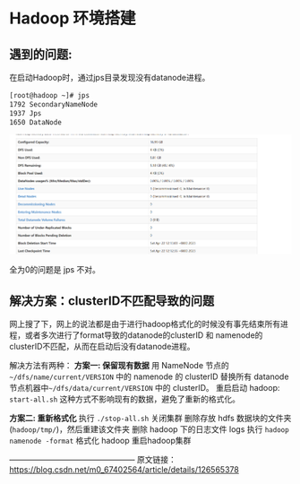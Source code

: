 # Hadoop 环境搭建

## 遇到的问题:

在启动Hadoop时，通过jps目录发现没有datanode进程。

```
[root@hadoop ~]# jps
1792 SecondaryNameNode
1937 Jps
1650 DataNode
```

![image-20230523213044102](readme/image-20230523213044102.png)

全为0的问题是 jps 不对。


## 解决方案：clusterID不匹配导致的问题

网上搜了下，网上的说法都是由于进行hadoop格式化的时候没有事先结束所有进程，或者多次进行了format导致的datanode的clusterID 和 namenode的clusterID不匹配，从而在启动后没有datanode进程。

解决方法有两种：
**方案一: 保留现有数据**
用 NameNode 节点的 `~/dfs/name/current/VERSION` 中的 namenode 的 clusterID 替换所有 datanode 节点机器中`~/dfs/data/current/VERSION` 中的 clusterID。
重启启动 hadoop: 	`start-all.sh`
这种方式不影响现有的数据，避免了重新的格式化。

**方案二: 重新格式化**
执行 `./stop-all.sh` 关闭集群
删除存放 hdfs 数据块的文件夹(`hadoop/tmp/`)，然后重建该文件夹
删除 hadoop 下的日志文件 logs
执行 `hadoop namenode -format` 格式化 hadoop
重启hadoop集群



————————————————
原文链接：https://blog.csdn.net/m0_67402564/article/details/126565378